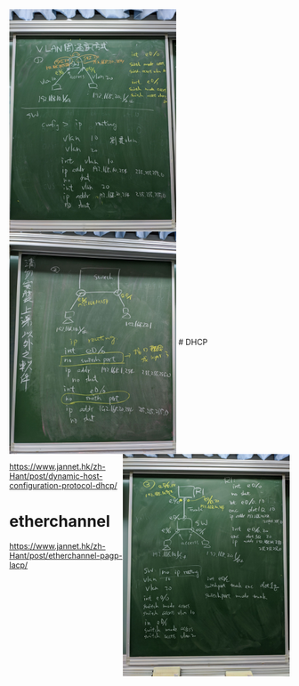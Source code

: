 
<img src="image/20191217a.jpg" height="400" align="left"/>
<img src="image/20191217b.jpg" height="400" align="center"/>
<img src="image/20191217c.jpg" height="400" align="right"/>
# DHCP

https://www.jannet.hk/zh-Hant/post/dynamic-host-configuration-protocol-dhcp/

# etherchannel
https://www.jannet.hk/zh-Hant/post/etherchannel-pagp-lacp/